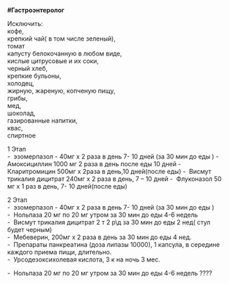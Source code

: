 
**#Гастроэнтеролог**

  
Исключить:  
кофе,  
крепкий чай( в том числе зеленый),  
томат  
капусту белокочанную в любом виде,  
кислые цитрусовые и их соки,  
черный хлеб,  
крепкие бульоны,  
холодец,  
жирную, жареную, копченую пищу,  
грибы,  
мед,  
шоколад,  
газированные напитки,  
квас,  
спиртное  

1 Этап  
-  эзомерпазол - 40мг х 2 раза в день 7- 10 дней (за 30 мин до еды )
-  Амоксициллин 1000 мг 2 раза в день после еды 10 дней
-  Кларитромицин 500мг х 2раза в день,10 дней(после еды)
-  Висмут трикалия дицитрат 240мг х 2 раза в день, 7 – 10 дней
-  Флуконазол 50 мг х 1 раз в день, 7- 10 дней(после еды)  
  
2 Этап  
-  эзомерпазол - 40мг х 2 раза в день 7- 10 дней (за 30 мин до еды )  
-  Нольпаза 20 мг по 20 мг утром за 30 мин до еды 4-6 недель  
-  Висмут трикалия дицитрат 2 т 2 р\д за 30 мин до еды 2 нед( стул будет черным)  
-  Мебеверин, 200мг х 2 раза в день за 30 мин до еды 4 нед.  
-  Препараты панкреатина (доза липазы 10000), 1 капсула, в середине каждого приема пищи, длительно.  
-  Урсодезоксихолевая кислота, 3 к на ночь 3 мес.  
  
  
-  Нольпаза 20 мг по 20 мг утром за 30 мин до еды 4-6 недель ????